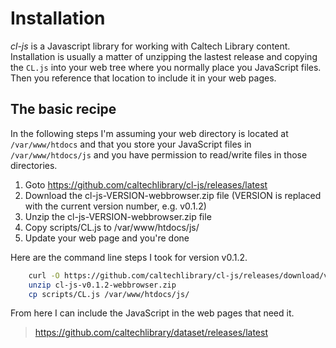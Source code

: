 
# Installation

*cl-js* is a Javascript library for working with Caltech Library
content.  Installation is usually a matter of unzipping the lastest
release and copying the `CL.js` into your web tree where you normally
place you JavaScript files. Then you reference that location to include
it in your web pages.


## The basic recipe

In the following steps I'm assuming your web directory is
located at `/var/www/htdocs` and that you store your JavaScript
files in `/var/www/htdocs/js` and you have permission to read/write
files in those directories.

1. Goto https://github.com/caltechlibrary/cl-js/releases/latest 
2. Download the cl-js-VERSION-webbrowser.zip file (VERSION is replaced with the current version number, e.g. v0.1.2)
3. Unzip the cl-js-VERSION-webbrowser.zip file
4. Copy scripts/CL.js to /var/www/htdocs/js/
5. Update your web page and you're done

Here are the command line steps I took for version v0.1.2.


```bash
    curl -O https://github.com/caltechlibrary/cl-js/releases/download/v0.1.2/cl-js-v0.1.2-webbrowser.zip
    unzip cl-js-v0.1.2-webbrowser.zip
    cp scripts/CL.js /var/www/htdocs/js/
```

From here I can include the JavaScript in the web pages that need it.


>    https://github.com/caltechlibrary/dataset/releases/latest


